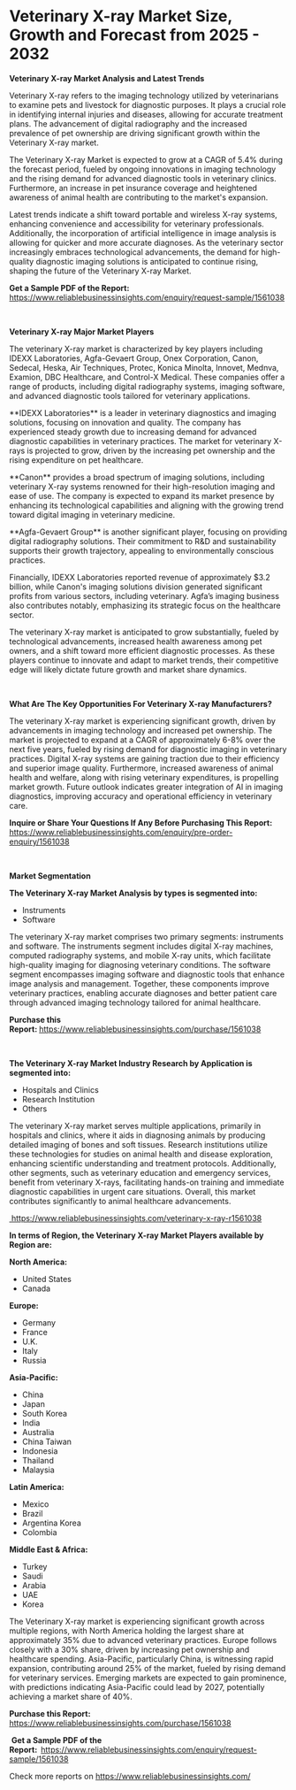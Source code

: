 <p><h1>Veterinary X-ray Market Size, Growth and Forecast from 2025 - 2032</h1></p><p><strong>Veterinary X-ray Market Analysis and Latest Trends</strong></p>
<p><p>Veterinary X-ray refers to the imaging technology utilized by veterinarians to examine pets and livestock for diagnostic purposes. It plays a crucial role in identifying internal injuries and diseases, allowing for accurate treatment plans. The advancement of digital radiography and the increased prevalence of pet ownership are driving significant growth within the Veterinary X-ray market.</p><p>The Veterinary X-ray Market is expected to grow at a CAGR of 5.4% during the forecast period, fueled by ongoing innovations in imaging technology and the rising demand for advanced diagnostic tools in veterinary clinics. Furthermore, an increase in pet insurance coverage and heightened awareness of animal health are contributing to the market's expansion. </p><p>Latest trends indicate a shift toward portable and wireless X-ray systems, enhancing convenience and accessibility for veterinary professionals. Additionally, the incorporation of artificial intelligence in image analysis is allowing for quicker and more accurate diagnoses. As the veterinary sector increasingly embraces technological advancements, the demand for high-quality diagnostic imaging solutions is anticipated to continue rising, shaping the future of the Veterinary X-ray Market.</p></p>
<p><strong>Get a Sample PDF of the Report:&nbsp;</strong> <a href="https://www.reliablebusinessinsights.com/enquiry/request-sample/1561038?utm_campaign=118&utm_medium=2&utm_source=Github&utm_content=ia&utm_term=03032025&utm_id=veterinary-x-ray">https://www.reliablebusinessinsights.com/enquiry/request-sample/1561038</a></p>
<p>&nbsp;</p>
<p><strong>Veterinary X-ray Major Market Players</strong></p>
<p><p>The veterinary X-ray market is characterized by key players including IDEXX Laboratories, Agfa-Gevaert Group, Onex Corporation, Canon, Sedecal, Heska, Air Techniques, Protec, Konica Minolta, Innovet, Mednva, Examion, DBC Healthcare, and Control-X Medical. These companies offer a range of products, including digital radiography systems, imaging software, and advanced diagnostic tools tailored for veterinary applications.</p><p>**IDEXX Laboratories** is a leader in veterinary diagnostics and imaging solutions, focusing on innovation and quality. The company has experienced steady growth due to increasing demand for advanced diagnostic capabilities in veterinary practices. The market for veterinary X-rays is projected to grow, driven by the increasing pet ownership and the rising expenditure on pet healthcare.</p><p>**Canon** provides a broad spectrum of imaging solutions, including veterinary X-ray systems renowned for their high-resolution imaging and ease of use. The company is expected to expand its market presence by enhancing its technological capabilities and aligning with the growing trend toward digital imaging in veterinary medicine.</p><p>**Agfa-Gevaert Group** is another significant player, focusing on providing digital radiography solutions. Their commitment to R&D and sustainability supports their growth trajectory, appealing to environmentally conscious practices.</p><p>Financially, IDEXX Laboratories reported revenue of approximately $3.2 billion, while Canon's imaging solutions division generated significant profits from various sectors, including veterinary. Agfa’s imaging business also contributes notably, emphasizing its strategic focus on the healthcare sector.</p><p>The veterinary X-ray market is anticipated to grow substantially, fueled by technological advancements, increased health awareness among pet owners, and a shift toward more efficient diagnostic processes. As these players continue to innovate and adapt to market trends, their competitive edge will likely dictate future growth and market share dynamics.</p></p>
<p>&nbsp;</p>
<p><strong>What Are The Key Opportunities For Veterinary X-ray Manufacturers?</strong></p>
<p><p>The veterinary X-ray market is experiencing significant growth, driven by advancements in imaging technology and increased pet ownership. The market is projected to expand at a CAGR of approximately 6-8% over the next five years, fueled by rising demand for diagnostic imaging in veterinary practices. Digital X-ray systems are gaining traction due to their efficiency and superior image quality. Furthermore, increased awareness of animal health and welfare, along with rising veterinary expenditures, is propelling market growth. Future outlook indicates greater integration of AI in imaging diagnostics, improving accuracy and operational efficiency in veterinary care.</p></p>
<p><strong>Inquire or Share Your Questions If Any Before Purchasing This Report:</strong> <a href="https://www.reliablebusinessinsights.com/enquiry/pre-order-enquiry/1561038?utm_campaign=118&utm_medium=2&utm_source=Github&utm_content=ia&utm_term=03032025&utm_id=veterinary-x-ray">https://www.reliablebusinessinsights.com/enquiry/pre-order-enquiry/1561038</a></p>
<p>&nbsp;</p>
<p><strong>Market Segmentation</strong></p>
<p><strong>The Veterinary X-ray Market Analysis by types is segmented into:</strong></p>
<p><ul><li>Instruments</li><li>Software</li></ul></p>
<p><p>The veterinary X-ray market comprises two primary segments: instruments and software. The instruments segment includes digital X-ray machines, computed radiography systems, and mobile X-ray units, which facilitate high-quality imaging for diagnosing veterinary conditions. The software segment encompasses imaging software and diagnostic tools that enhance image analysis and management. Together, these components improve veterinary practices, enabling accurate diagnoses and better patient care through advanced imaging technology tailored for animal healthcare.</p></p>
<p><strong>Purchase this Report:&nbsp;</strong><a href="https://www.reliablebusinessinsights.com/purchase/1561038?utm_campaign=118&utm_medium=2&utm_source=Github&utm_content=ia&utm_term=03032025&utm_id=veterinary-x-ray">https://www.reliablebusinessinsights.com/purchase/1561038</a></p>
<p>&nbsp;</p>
<p><strong>The Veterinary X-ray Market Industry Research by Application is segmented into:</strong></p>
<p><ul><li>Hospitals and Clinics</li><li>Research Institution</li><li>Others</li></ul></p>
<p><p>The veterinary X-ray market serves multiple applications, primarily in hospitals and clinics, where it aids in diagnosing animals by producing detailed imaging of bones and soft tissues. Research institutions utilize these technologies for studies on animal health and disease exploration, enhancing scientific understanding and treatment protocols. Additionally, other segments, such as veterinary education and emergency services, benefit from veterinary X-rays, facilitating hands-on training and immediate diagnostic capabilities in urgent care situations. Overall, this market contributes significantly to animal healthcare advancements.</p></p>
<p><a href="https://www.reliablebusinessinsights.com/veterinary-x-ray-r1561038?utm_campaign=118&utm_medium=2&utm_source=Github&utm_content=ia&utm_term=03032025&utm_id=veterinary-x-ray">&nbsp;https://www.reliablebusinessinsights.com/veterinary-x-ray-r1561038</a></p>
<p><strong>In terms of Region, the Veterinary X-ray Market Players available by Region are:</strong></p>
<p>
    <p> <strong> North America: </strong>
        <ul>
            <li>United States</li>
            <li>Canada</li>
        </ul>
        </p> 
    <p> <strong> Europe: </strong>
        <ul>
            <li>Germany</li>
            <li>France</li>
            <li>U.K.</li>
            <li>Italy</li>
            <li>Russia</li>
        </ul>
        </p> 
    <p> <strong> Asia-Pacific: </strong>
        <ul>
            <li>China</li>
            <li>Japan</li>
            <li>South Korea</li>
            <li>India</li>
            <li>Australia</li>
            <li>China Taiwan</li>
            <li>Indonesia</li>
            <li>Thailand</li>
            <li>Malaysia</li>
        </ul>
        </p> 
    <p> <strong> Latin America: </strong>
        <ul>
            <li>Mexico</li>
            <li>Brazil</li>
            <li>Argentina Korea</li>
            <li>Colombia</li>
        </ul>
        </p> 
    <p> <strong> Middle East & Africa: </strong>
        <ul>
            <li>Turkey</li>
            <li>Saudi</li>
            <li>Arabia</li>
            <li>UAE</li>
            <li>Korea</li>
        </ul>
    </p>
    </p>
<p><p>The Veterinary X-ray market is experiencing significant growth across multiple regions, with North America holding the largest share at approximately 35% due to advanced veterinary practices. Europe follows closely with a 30% share, driven by increasing pet ownership and healthcare spending. Asia-Pacific, particularly China, is witnessing rapid expansion, contributing around 25% of the market, fueled by rising demand for veterinary services. Emerging markets are expected to gain prominence, with predictions indicating Asia-Pacific could lead by 2027, potentially achieving a market share of 40%.</p></p>
<p><strong>Purchase this Report: </strong><a href="https://www.reliablebusinessinsights.com/purchase/1561038?utm_campaign=118&utm_medium=2&utm_source=Github&utm_content=ia&utm_term=03032025&utm_id=veterinary-x-ray">https://www.reliablebusinessinsights.com/purchase/1561038</a></p>
<p>&nbsp;<strong>Get a Sample PDF of the Report:&nbsp;&nbsp;</strong><a href="https://www.reliablebusinessinsights.com/enquiry/request-sample/1561038?utm_campaign=118&utm_medium=2&utm_source=Github&utm_content=ia&utm_term=03032025&utm_id=veterinary-x-ray">https://www.reliablebusinessinsights.com/enquiry/request-sample/1561038</a></p>
<p><strong></strong></p>
<p>Check more reports on <a href="https://www.reliablebusinessinsights.com/?utm_campaign=118&utm_medium=2&utm_source=Github&utm_content=ia&utm_term=03032025&utm_id=veterinary-x-ray">https://www.reliablebusinessinsights.com/</a></p>